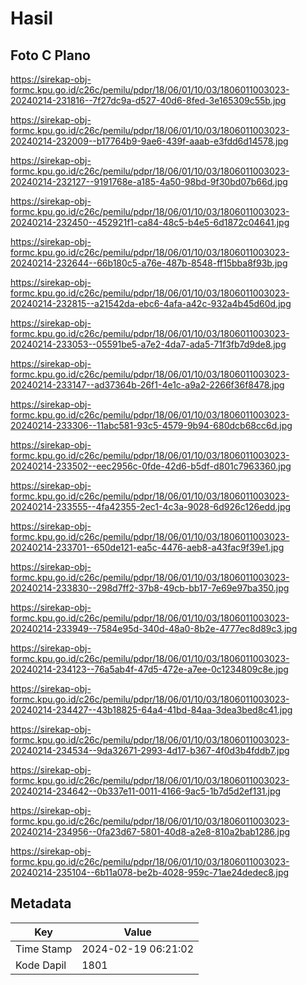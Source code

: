 # Hasil

## Foto C Plano

https://sirekap-obj-formc.kpu.go.id/c26c/pemilu/pdpr/18/06/01/10/03/1806011003023-20240214-231816--7f27dc9a-d527-40d6-8fed-3e165309c55b.jpg

https://sirekap-obj-formc.kpu.go.id/c26c/pemilu/pdpr/18/06/01/10/03/1806011003023-20240214-232009--b17764b9-9ae6-439f-aaab-e3fdd6d14578.jpg

https://sirekap-obj-formc.kpu.go.id/c26c/pemilu/pdpr/18/06/01/10/03/1806011003023-20240214-232127--9191768e-a185-4a50-98bd-9f30bd07b66d.jpg

https://sirekap-obj-formc.kpu.go.id/c26c/pemilu/pdpr/18/06/01/10/03/1806011003023-20240214-232450--452921f1-ca84-48c5-b4e5-6d1872c04641.jpg

https://sirekap-obj-formc.kpu.go.id/c26c/pemilu/pdpr/18/06/01/10/03/1806011003023-20240214-232644--66b180c5-a76e-487b-8548-ff15bba8f93b.jpg

https://sirekap-obj-formc.kpu.go.id/c26c/pemilu/pdpr/18/06/01/10/03/1806011003023-20240214-232815--a21542da-ebc6-4afa-a42c-932a4b45d60d.jpg

https://sirekap-obj-formc.kpu.go.id/c26c/pemilu/pdpr/18/06/01/10/03/1806011003023-20240214-233053--05591be5-a7e2-4da7-ada5-71f3fb7d9de8.jpg

https://sirekap-obj-formc.kpu.go.id/c26c/pemilu/pdpr/18/06/01/10/03/1806011003023-20240214-233147--ad37364b-26f1-4e1c-a9a2-2266f36f8478.jpg

https://sirekap-obj-formc.kpu.go.id/c26c/pemilu/pdpr/18/06/01/10/03/1806011003023-20240214-233306--11abc581-93c5-4579-9b94-680dcb68cc6d.jpg

https://sirekap-obj-formc.kpu.go.id/c26c/pemilu/pdpr/18/06/01/10/03/1806011003023-20240214-233502--eec2956c-0fde-42d6-b5df-d801c7963360.jpg

https://sirekap-obj-formc.kpu.go.id/c26c/pemilu/pdpr/18/06/01/10/03/1806011003023-20240214-233555--4fa42355-2ec1-4c3a-9028-6d926c126edd.jpg

https://sirekap-obj-formc.kpu.go.id/c26c/pemilu/pdpr/18/06/01/10/03/1806011003023-20240214-233701--650de121-ea5c-4476-aeb8-a43fac9f39e1.jpg

https://sirekap-obj-formc.kpu.go.id/c26c/pemilu/pdpr/18/06/01/10/03/1806011003023-20240214-233830--298d7ff2-37b8-49cb-bb17-7e69e97ba350.jpg

https://sirekap-obj-formc.kpu.go.id/c26c/pemilu/pdpr/18/06/01/10/03/1806011003023-20240214-233949--7584e95d-340d-48a0-8b2e-4777ec8d89c3.jpg

https://sirekap-obj-formc.kpu.go.id/c26c/pemilu/pdpr/18/06/01/10/03/1806011003023-20240214-234123--76a5ab4f-47d5-472e-a7ee-0c1234809c8e.jpg

https://sirekap-obj-formc.kpu.go.id/c26c/pemilu/pdpr/18/06/01/10/03/1806011003023-20240214-234427--43b18825-64a4-41bd-84aa-3dea3bed8c41.jpg

https://sirekap-obj-formc.kpu.go.id/c26c/pemilu/pdpr/18/06/01/10/03/1806011003023-20240214-234534--9da32671-2993-4d17-b367-4f0d3b4fddb7.jpg

https://sirekap-obj-formc.kpu.go.id/c26c/pemilu/pdpr/18/06/01/10/03/1806011003023-20240214-234642--0b337e11-0011-4166-9ac5-1b7d5d2ef131.jpg

https://sirekap-obj-formc.kpu.go.id/c26c/pemilu/pdpr/18/06/01/10/03/1806011003023-20240214-234956--0fa23d67-5801-40d8-a2e8-810a2bab1286.jpg

https://sirekap-obj-formc.kpu.go.id/c26c/pemilu/pdpr/18/06/01/10/03/1806011003023-20240214-235104--6b11a078-be2b-4028-959c-71ae24dedec8.jpg


## Metadata

| Key        | Value               |
| ---------- | ------------------- |
| Time Stamp | 2024-02-19 06:21:02 |
| Kode Dapil | 1801                |



